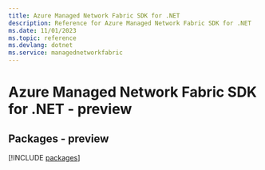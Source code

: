 ```yaml
---
title: Azure Managed Network Fabric SDK for .NET
description: Reference for Azure Managed Network Fabric SDK for .NET
ms.date: 11/01/2023
ms.topic: reference
ms.devlang: dotnet
ms.service: managednetworkfabric
---
```

# Azure Managed Network Fabric SDK for .NET - preview
## Packages - preview
[!INCLUDE [packages](managed-network-fabric-index.md)]